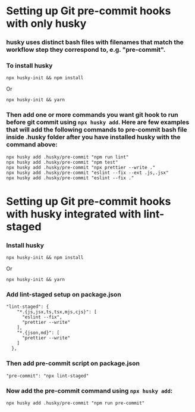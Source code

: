 # Setting up Git pre-commit hooks with only husky
### husky uses distinct bash files with filenames that match the workflow step they correspond to, e.g. "pre-commit".

### To install husky
```
npx husky-init && npm install
```
Or
```
npx husky-init && yarn
```

### Then add one or more commands you want git hook to run before git commit using `npx husky add`. Here are few examples that will add the following commands to pre-commit bash file inside .husky folder after you have installed husky with the command above:
```
npx husky add .husky/pre-commit "npm run lint"
npx husky add .husky/pre-commit "npm test"
npx husky add .husky/pre-commit "npx prettier --write ."
npx husky add .husky/pre-commit "eslint --fix --ext .js,.jsx"
npx husky add .husky/pre-commit "eslint --fix ."
```


# Setting up Git pre-commit hooks with husky integrated with lint-staged
### Install husky
```
npx husky-init && npm install
```
Or
```
npx husky-init && yarn
```

### Add lint-staged setup on package.json
```
"lint-staged": {
    "*.{js,jsx,ts,tsx,mjs,cjs}": [
      "eslint --fix",
      "prettier --write"
    ],
    "*.{json,md}": [
      "prettier --write"
    ]
  },
```

### Then add pre-commit script on package.json
```
"pre-commit": "npx lint-staged"
```
### Now add the pre-commit command using `npx husky add`:
```
npx husky add .husky/pre-commit "npm run pre-commit"
```
